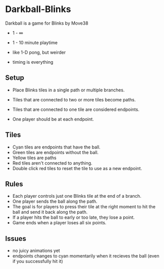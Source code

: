 # Darkball-Blinks
Darkball is a game for Blinks by Move38

- 1 - ∞
- 1 - 10 minute playtime

- like 1-D pong, but weirder
- timing is everything

## Setup
- Place Blinks tiles in a single path or multiple branches.

- Tiles that are connected to two or more tiles become paths.
- Tiles that are connected to one tile are considered endpoints.
- One player should be at each endpoint.

## Tiles
- Cyan tiles are endpoints that have the ball.
- Green tiles are endpoints without the ball.
- Yellow tiles are paths
- Red tiles aren't connected to anything. 
- Double click red tiles to reset the tile to use as a new endpoint.


## Rules
- Each player controls just one Blinks tile at the end of a branch. 
- One player sends the ball along the path.
- The goal is for players to press their tile at the right moment to hit the ball and send it back along the path.
- If a player hits the ball to early or too late, they lose a point. 
- Game ends when a player loses all six points.




## Issues
- no juicy animations yet
- endpoints changes to cyan momentarily when it recieves the ball (even if you successfully hit it)

